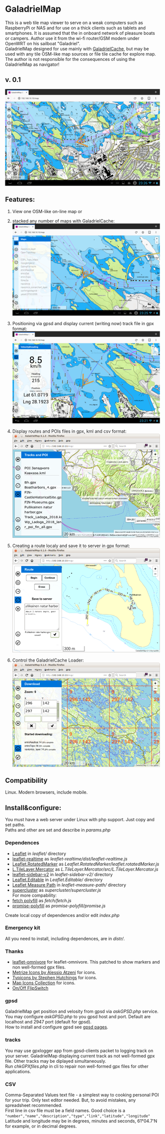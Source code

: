 # GaladrielMap
This is a web tile map viewer to serve on a weak computers such as RaspberryPi or NAS and for use on a thick clients such as tablets and smartphones. It is assumed that the in onboard network of pleasure boats or campers. Author use it from the wi-fi router/GSM modem under OpenWRT on his sailboat "Galadriel".<br>
GaladrielMap designed for use mainly with [GaladrielCache](https://github.com/VladimirKalachikhin/Galadriel-cache), but may be used with any tile OSM-like map sources or file tile cache for explore map. The author is not responsible for the consequences of using the GaladrielMap as navigator!

## v. 0.1
 ![screen](screenshots/s.png)

## Features:
1. View one OSM-like on-line map or
2. stacked any number of maps with GaladrielCache:
 ![stacked maps](screenshots/s1.png)
 
3. Positioning via gpsd and display current (writing now) track file in gpx format:
 ![Positioning](screenshots/s2.png)
 
4. Display routes and POIs files in gpx, kml and csv format:
 ![Display routes and POIs](screenshots/s5.png)
 
5. Creating a route localy and save it to server in gpx format:
 ![Creating a route](screenshots/s3.png)
 
6. Control the GaladrielCache Loader: 
 ![Control Loader](screenshots/s4.png)

## Compatibility
Linux. Modern browsers, include mobile.

## Install&configure:
You must have a web server under Linux with php support. Just copy and set paths.<br>
Paths and other are set and describe in _params.php_

### Dependences
* [Leaflet](https://leafletjs.com/) in _leaflet/_ directory
* [leaflet-realtime](https://github.com/perliedman/leaflet-realtime) as _leaflet-realtime/dist/leaflet-realtime.js_
* [Leaflet.RotatedMarker](https://github.com/bbecquet/Leaflet.RotatedMarker) as _Leaflet.RotatedMarker/leaflet.rotatedMarker.js_
* [L.TileLayer.Mercator](https://github.com/ScanEx/L.TileLayer.Mercator) as _L.TileLayer.Mercator/src/L.TileLayer.Mercator.js_
* [leaflet-sidebar-v2](https://github.com/nickpeihl/leaflet-sidebar-v2) in _leaflet-sidebar-v2/_ directory
* [Leaflet.Editable](https://github.com/Leaflet/Leaflet.Editable) in _Leaflet.Editable/_ directory
* [Leaflet Measure Path](https://github.com/ProminentEdge/leaflet-measure-path) in _leaflet-measure-path/_ directory
* [supercluster](https://github.com/mapbox/supercluster) as _supercluster/supercluster.js_
<br>For more compability:
* [fetch polyfill](https://github.com/github/fetch/) as _fetch/fetch.js_
* [promise-polyfill](https://github.com/taylorhakes/promise-polyfill) as _promise-polyfill/promise.js_

Create local copy of dependences and/or edit _index.php_

### Emergency kit

All you need to install, including dependences, are in _distr/_.

### Thanks
* [leaflet-omnivore](https://github.com/mapbox/leaflet-omnivore) for leaflet-omnivore. This patched to show markers and non well-formed gpx files.
* [Metrize Icons by Alessio Atzeni](https://icon-icons.com/pack/Metrize-Icons/1130) for icons.
* [Typicons by Stephen Hutchings](https://icon-icons.com/pack/Typicons/1144) for icons.
* [Map Icons Collection](https://mapicons.mapsmarker.com/) for icons.
* [On/Off FlipSwitch](https://proto.io/freebies/onoff/)

### gpsd
GaladrielMap get position and velosity from gpsd via _askGPSD.php_ service. You may configure _askGPSD.php_ to you gpsd host and port. Default are localhost and 2947 port (default for gpsd).<br>
How to install and configure gpsd see [gpsd pages](http://www.catb.org/gpsd/).

### tracks
You may use gpxlogger app from gpsd-clients packet to logging track on your server. GaladrielMap displaying current track as not well-formed gpx file. Other tracks may be diplayed simultaneously.<br>
Run _chkGPXfiles.php_ in cli to repair non well-formed gpx files for other applications.

### CSV
Comma-Separated Values text file - a simplest way to cooking personal POI for your trip. Only text editor needed. But, to avoid mistakes, any spreadsheet recommended.<br>
First line in csv file must be a field names. Good choice is a `"number","name","description","type","link","latitude","longitude"`<br>
Latitude and longitude may be in degrees, minutes and seconds, 61°04.7'N for example, or in decimal degrees.


